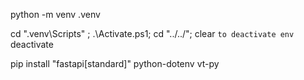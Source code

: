 python -m venv .venv

cd ".venv\Scripts\" ; .\Activate.ps1; cd "../../"; clear
`to deactivate env` deactivate

pip install "fastapi[standard]" python-dotenv vt-py
